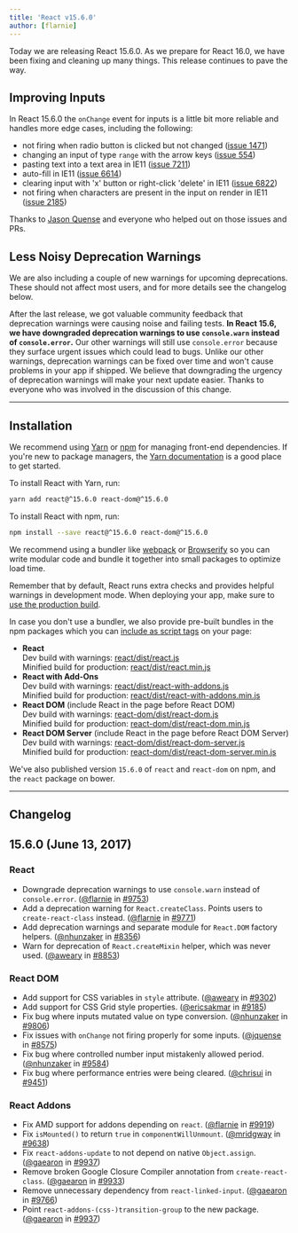 ```yaml
---
title: 'React v15.6.0'
author: [flarnie]
---
```


Today we are releasing React 15.6.0. As we prepare for React 16.0, we have been fixing and cleaning up many things. This release continues to pave the way.

## Improving Inputs

In React 15.6.0 the `onChange` event for inputs is a little bit more reliable and handles more edge cases, including the following:

- not firing when radio button is clicked but not changed ([issue 1471](https://github.com/facebook/react/issues/1471))
- changing an input of type `range` with the arrow keys ([issue 554](https://github.com/facebook/react/issues/554))
- pasting text into a text area in IE11 ([issue 7211](https://github.com/facebook/react/issues/7211))
- auto-fill in IE11 ([issue 6614](https://github.com/facebook/react/issues/6614))
- clearing input with 'x' button or right-click 'delete' in IE11 ([issue 6822](https://github.com/facebook/react/issues/6822))
- not firing when characters are present in the input on render in IE11 ([issue 2185](https://github.com/facebook/react/issues/2185))

Thanks to [Jason Quense](https://github.com/jquense) and everyone who helped out on those issues and PRs.

## Less Noisy Deprecation Warnings

We are also including a couple of new warnings for upcoming deprecations. These should not affect most users, and for more details see the changelog below.

After the last release, we got valuable community feedback that deprecation warnings were causing noise and failing tests. **In React 15.6, we have downgraded deprecation warnings to use `console.warn` instead of `console.error`.** Our other warnings will still use `console.error` because they surface urgent issues which could lead to bugs. Unlike our other warnings, deprecation warnings can be fixed over time and won't cause problems in your app if shipped. We believe that downgrading the urgency of deprecation warnings will make your next update easier. Thanks to everyone who was involved in the discussion of this change.

---

## Installation

We recommend using [Yarn](https://yarnpkg.com/) or [npm](https://www.npmjs.com/) for managing front-end dependencies. If you're new to package managers, the [Yarn documentation](https://yarnpkg.com/en/docs/getting-started) is a good place to get started.

To install React with Yarn, run:

```bash
yarn add react@^15.6.0 react-dom@^15.6.0
```

To install React with npm, run:

```bash
npm install --save react@^15.6.0 react-dom@^15.6.0
```

We recommend using a bundler like [webpack](https://webpack.js.org/) or [Browserify](http://browserify.org/) so you can write modular code and bundle it together into small packages to optimize load time.

Remember that by default, React runs extra checks and provides helpful warnings in development mode. When deploying your app, make sure to [use the production build](/docs/optimizing-performance.html#use-the-production-build).

In case you don't use a bundler, we also provide pre-built bundles in the npm packages which you can [include as script tags](/docs/installation.html#using-a-cdn) on your page:

- **React**<br/>
  Dev build with warnings: [react/dist/react.js](https://unpkg.com/react@15.6.0/dist/react.js)<br/>
  Minified build for production: [react/dist/react.min.js](https://unpkg.com/react@15.6.0/dist/react.min.js)<br/>
- **React with Add-Ons**<br/>
  Dev build with warnings: [react/dist/react-with-addons.js](https://unpkg.com/react@15.6.0/dist/react-with-addons.js)<br/>
  Minified build for production: [react/dist/react-with-addons.min.js](https://unpkg.com/react@15.5.0/dist/react-with-addons.min.js)<br/>
- **React DOM** (include React in the page before React DOM)<br/>
  Dev build with warnings: [react-dom/dist/react-dom.js](https://unpkg.com/react-dom@15.6.0/dist/react-dom.js)<br/>
  Minified build for production: [react-dom/dist/react-dom.min.js](https://unpkg.com/react-dom@15.6.0/dist/react-dom.min.js)<br/>
- **React DOM Server** (include React in the page before React DOM Server)<br/>
  Dev build with warnings: [react-dom/dist/react-dom-server.js](https://unpkg.com/react-dom@15.6.0/dist/react-dom-server.js)<br/>
  Minified build for production: [react-dom/dist/react-dom-server.min.js](https://unpkg.com/react-dom@15.6.0/dist/react-dom-server.min.js)<br/>

We've also published version `15.6.0` of `react` and `react-dom` on npm, and the `react` package on bower.

---

## Changelog

## 15.6.0 (June 13, 2017)

### React

- Downgrade deprecation warnings to use `console.warn` instead of `console.error`. ([@flarnie](https://github.com/flarnie) in [#9753](https://github.com/facebook/react/pull/9753))
- Add a deprecation warning for `React.createClass`. Points users to `create-react-class` instead. ([@flarnie](https://github.com/flarnie) in [#9771](https://github.com/facebook/react/pull/9771))
- Add deprecation warnings and separate module for `React.DOM` factory helpers. ([@nhunzaker](https://github.com/nhunzaker) in [#8356](https://github.com/facebook/react/pull/8356))
- Warn for deprecation of `React.createMixin` helper, which was never used. ([@aweary](https://github.com/aweary) in [#8853](https://github.com/facebook/react/pull/8853))

### React DOM

- Add support for CSS variables in `style` attribute. ([@aweary](https://github.com/aweary) in [#9302](https://github.com/facebook/react/pull/9302))
- Add support for CSS Grid style properties. ([@ericsakmar](https://github.com/ericsakmar) in [#9185](https://github.com/facebook/react/pull/9185))
- Fix bug where inputs mutated value on type conversion. ([@nhunzaker](https://github.com/mhunzaker) in [#9806](https://github.com/facebook/react/pull/9806))
- Fix issues with `onChange` not firing properly for some inputs. ([@jquense](https://github.com/jquense) in [#8575](https://github.com/facebook/react/pull/8575))
- Fix bug where controlled number input mistakenly allowed period. ([@nhunzaker](https://github.com/nhunzaker) in [#9584](https://github.com/facebook/react/pull/9584))
- Fix bug where performance entries were being cleared. ([@chrisui](https://github.com/chrisui) in [#9451](https://github.com/facebook/react/pull/9451))

### React Addons

- Fix AMD support for addons depending on `react`. ([@flarnie](https://github.com/flarnie) in [#9919](https://github.com/facebook/react/issues/9919))
- Fix `isMounted()` to return `true` in `componentWillUnmount`. ([@mridgway](https://github.com/mridgway) in [#9638](https://github.com/facebook/react/issues/9638))
- Fix `react-addons-update` to not depend on native `Object.assign`. ([@gaearon](https://github.com/gaearon) in [#9937](https://github.com/facebook/react/pull/9937))
- Remove broken Google Closure Compiler annotation from `create-react-class`. ([@gaearon](https://github.com/gaearon) in [#9933](https://github.com/facebook/react/pull/9933))
- Remove unnecessary dependency from `react-linked-input`. ([@gaearon](https://github.com/gaearon) in [#9766](https://github.com/facebook/react/pull/9766))
- Point `react-addons-(css-)transition-group` to the new package. ([@gaearon](https://github.com/gaearon) in [#9937](https://github.com/facebook/react/pull/9937))
